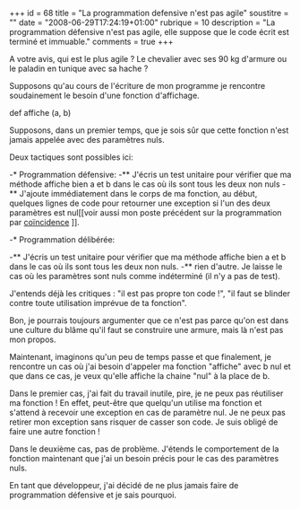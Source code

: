 +++
id = 68
title = "La programmation defensive n'est pas agile"
soustitre = ""
date = "2008-06-29T17:24:19+01:00"
rubrique = 10
description = "La programmation défensive n'est pas agile, elle suppose que le code écrit est terminé et immuable."
comments = true
+++

<div class="chapo"></div>
A votre avis, qui est le plus agile ? Le chevalier avec ses 90 kg d'armure ou le paladin en tunique avec sa hache ?

Supposons qu'au cours de l'écriture de mon programme je rencontre soudainement le besoin d'une fonction d'affichage.

def affiche (a, b)

Supposons, dans un premier temps, que je sois sûr que cette fonction n'est jamais appelée avec des paramètres nuls.

Deux tactiques sont possibles ici:

-* Programmation défensive:
-** J'écris un test unitaire pour vérifier que ma méthode affiche bien a et b dans le cas où ils sont tous les deux non nuls
-** J'ajoute immédiatement dans le corps de ma fonction, au début, quelques lignes de code pour retourner une exception si l'un des deux paramètres est nul[[voir aussi mon poste précédent sur la programmation par [coïncidence](../article_36) ]].

-* Programmation délibérée:

-** J'écris un test unitaire pour vérifier que ma méthode affiche bien a et b dans le cas où ils sont tous les deux non nuls.
-** rien d'autre. Je laisse le cas où les paramètres sont nuls comme indéterminé (il n'y a pas de test).

J'entends déjà les critiques : "il est pas propre ton code !", "il faut se blinder contre toute utilisation imprévue de ta fonction".

Bon, je pourrais toujours argumenter que ce n'est pas parce qu'on est dans une culture du blâme qu'il faut se construire une armure, mais là n'est pas mon propos.

Maintenant, imaginons qu'un peu de temps passe et que finalement, je rencontre un cas où j'ai besoin d'appeler ma fonction "affiche" avec b nul et que dans ce cas, je veux qu'elle affiche la chaine "nul" à la place de b.

Dans le premier cas, j'ai fait du travail inutile, pire, je ne peux pas réutiliser ma fonction ! En effet, peut-être que quelqu'un utilise ma fonction et s'attend à recevoir une exception en cas de paramètre nul. Je ne peux pas retirer mon exception sans risquer de casser son code. Je suis obligé de faire une autre fonction !

Dans le deuxième cas, pas de problème. J'étends le comportement de la fonction maintenant que j'ai un besoin précis pour le cas des paramètres nuls.

En tant que développeur, j'ai décidé de ne plus jamais faire de programmation défensive et je sais pourquoi.